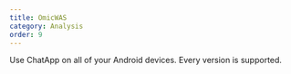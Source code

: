 ```yaml
---
title: OmicWAS
category: Analysis
order: 9
---
```


Use ChatApp on all of your Android devices. Every version is supported.
